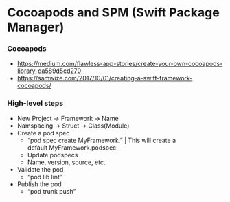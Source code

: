 # Cocoapods and SPM (Swift Package Manager)

### Cocoapods
- https://medium.com/flawless-app-stories/create-your-own-cocoapods-library-da589d5cd270
- https://samwize.com/2017/10/01/creating-a-swift-framework-cocoapods/

### High-level steps
- New Project -> Framework -> Name
- Namspacing -> Struct -> Class(Module)
- Create a pod spec
    - “pod spec create MyFramework.” | This will create a default MyFramework.podspec.
    - Update podspecs
    - Name, version, source,  etc.
- Validate the pod
    - “pod lib lint”
- Publish the pod
    - “pod trunk push”
